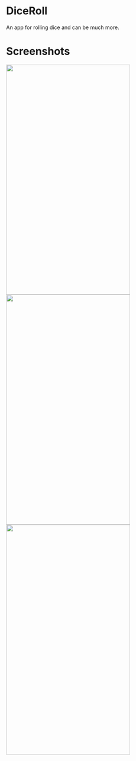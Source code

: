 # DiceRoll
An app for rolling dice and can be much more.

# Screenshots

</p>
<p float="left">
  <img src="https://user-images.githubusercontent.com/57259880/163837206-606bde76-6e42-47fe-bbea-dc5c86a98317.png" width="335" height="620"/>
  <img src="https://user-images.githubusercontent.com/57259880/163837386-69a47da6-863a-4b2e-83eb-7a316f532871.png" width="335" height="620"/>
  <img src="https://user-images.githubusercontent.com/57259880/163837438-ce770b43-5cd1-418f-90b8-7e63054e51db.png" width="335" height="620"/> 
  
</p>


